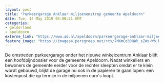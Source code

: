 ```yaml
---
layout: post
title: "Parkeergarage Anklaar miljoenenstrop gemeente Apeldoorn"
date: Tue, 14 May 2019 04:00:21 GMT
categories: 
- gelderland 
- apeldoorn 
externe_link: "https://www.ad.nl/apeldoorn/parkeergarage-anklaar-miljoenenstrop-gemeente-apeldoorn~a2aa09400/"
feature_image: "https://images4.persgroep.net/rcs/7MXmCo30HWb_sZWx-Wb_baxViTQ/diocontent/137549936/_fitwidth/400/?appId=21791a8992982cd8da851550a453bd7f&quality=0.7"
---
```


De omstreden parkeergarage onder het nieuwe winkelcentrum Anklaar blijft een hoofdpijndossier voor de gemeente Apeldoorn. Nadat winkeliers en bewoners de gemeente eerder voor de rechter sleepten omdat er te klein wordt gebouwd, blijkt de garage nu ook in de papieren te gaan lopen: een kostenpost die op termijn in de miljoenen euro's loopt.
